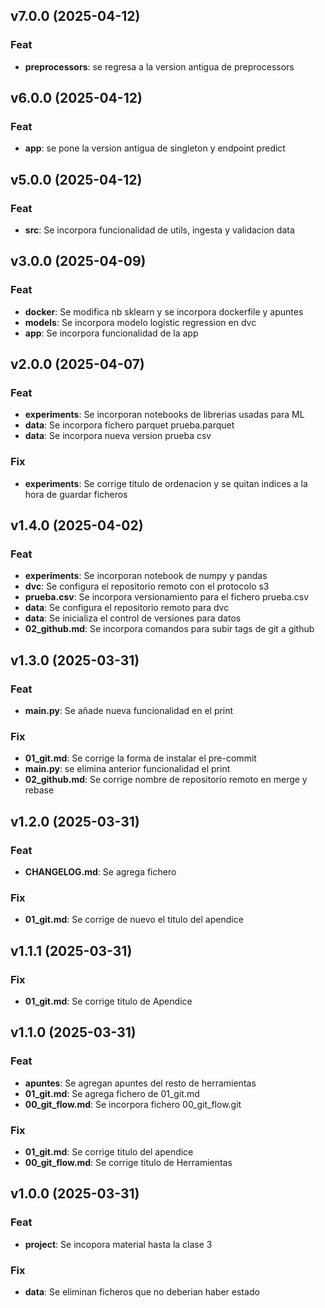 ## v7.0.0 (2025-04-12)

### Feat

- **preprocessors**: se regresa a la version antigua de preprocessors

## v6.0.0 (2025-04-12)

### Feat

- **app**: se pone la version antigua de singleton y endpoint predict

## v5.0.0 (2025-04-12)

### Feat

- **src**: Se incorpora funcionalidad de utils, ingesta y validacion data

## v3.0.0 (2025-04-09)

### Feat

- **docker**: Se modifica nb sklearn y se incorpora dockerfile y apuntes
- **models**: Se incorpora modelo logistic regression en dvc
- **app**: Se incorpora funcionalidad de la app

## v2.0.0 (2025-04-07)

### Feat

- **experiments**: Se incorporan notebooks de librerias usadas para ML
- **data**: Se incorpora fichero parquet prueba.parquet
- **data**: Se incorpora nueva version prueba csv

### Fix

- **experiments**: Se corrige titulo de ordenacion y se quitan indices a la hora de guardar ficheros

## v1.4.0 (2025-04-02)

### Feat

- **experiments**: Se incorporan notebook de numpy y pandas
- **dvc**: Se configura el repositorio remoto con el protocolo s3
- **prueba.csv**: Se incorpora versionamiento para el fichero prueba.csv
- **data**: Se configura el repositorio remoto para dvc
- **data**: Se inicializa el control de versiones para datos
- **02_github.md**: Se incorpora comandos para subir tags de git a github

## v1.3.0 (2025-03-31)

### Feat

- **main.py**: Se añade nueva funcionalidad en el print

### Fix

- **01_git.md**: Se corrige la forma de instalar el pre-commit
- **main.py**: se elimina anterior funcionalidad el print
- **02_github.md**: Se corrige nombre de repositorio remoto en merge y rebase

## v1.2.0 (2025-03-31)

### Feat

- **CHANGELOG.md**: Se agrega fichero

### Fix

- **01_git.md**: Se corrige de nuevo el titulo del apendice

## v1.1.1 (2025-03-31)

### Fix

- **01_git.md**: Se corrige titulo de Apendice

## v1.1.0 (2025-03-31)

### Feat

- **apuntes**: Se agregan apuntes del resto de herramientas
- **01_git.md**: Se agrega fichero de 01_git.md
- **00_git_flow.md**: Se incorpora fichero 00_git_flow.git

### Fix

- **01_git.md**: Se corrige titulo del apendice
- **00_git_flow.md**: Se corrige titulo de Herramientas

## v1.0.0 (2025-03-31)

### Feat

- **project**: Se incopora material hasta la clase 3

### Fix

- **data**: Se eliminan ficheros que no deberian haber estado
